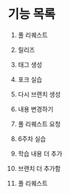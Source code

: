 # 기능 목록
1. 풀 리퀘스트
2. 릴리즈
3. 태그 생성
4. 포크 실습
5. 다시 브랜치 생성
6. 내용 변경하기
7. 풀 리퀘스트 요청
8. 6주차 실습

9. 학습 내용 더 추가
10. 브랜치 더 추가함
11. 풀 리퀘스트
